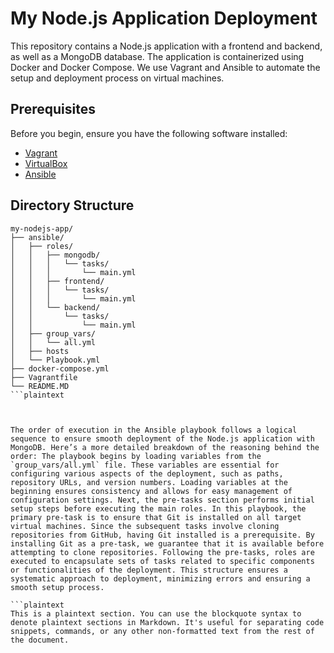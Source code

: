 # My Node.js Application Deployment

This repository contains a Node.js application with a frontend and backend, as well as a MongoDB database. The application is containerized using Docker and Docker Compose. We use Vagrant and Ansible to automate the setup and deployment process on virtual machines.

## Prerequisites

Before you begin, ensure you have the following software installed:

- [Vagrant](https://www.vagrantup.com/downloads)
- [VirtualBox](https://www.virtualbox.org/wiki/Downloads)
- [Ansible](https://docs.ansible.com/ansible/latest/installation_guide/intro_installation.html)

## Directory Structure
```plaintext
my-nodejs-app/
├── ansible/
│   ├── roles/
│   │   ├── mongodb/
│   │   │   └── tasks/
│   │   │       └── main.yml
│   │   ├── frontend/
│   │   │   └── tasks/
│   │   │       └── main.yml
│   │   └── backend/
│   │       └── tasks/
│   │           └── main.yml
│   ├── group_vars/
│   │   └── all.yml
│   ├── hosts
│   └── Playbook.yml
├── docker-compose.yml
├── Vagrantfile
└── README.MD
```plaintext



The order of execution in the Ansible playbook follows a logical sequence to ensure smooth deployment of the Node.js application with MongoDB. Here’s a more detailed breakdown of the reasoning behind the order: The playbook begins by loading variables from the `group_vars/all.yml` file. These variables are essential for configuring various aspects of the deployment, such as paths, repository URLs, and version numbers. Loading variables at the beginning ensures consistency and allows for easy management of configuration settings. Next, the pre-tasks section performs initial setup steps before executing the main roles. In this playbook, the primary pre-task is to ensure that Git is installed on all target virtual machines. Since the subsequent tasks involve cloning repositories from GitHub, having Git installed is a prerequisite. By installing Git as a pre-task, we guarantee that it is available before attempting to clone repositories. Following the pre-tasks, roles are executed to encapsulate sets of tasks related to specific components or functionalities of the deployment. This structure ensures a systematic approach to deployment, minimizing errors and ensuring a smooth setup process.

```plaintext
This is a plaintext section. You can use the blockquote syntax to denote plaintext sections in Markdown. It's useful for separating code snippets, commands, or any other non-formatted text from the rest of the document.

